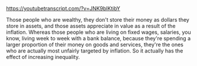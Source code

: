 https://youtubetranscript.com/?v=JNK9blKtibY

 Those people who are wealthy, they don't store their money as dollars they store in assets, and those assets appreciate in value as a result of the inflation. Whereas those people who are living on fixed wages, salaries, you know, living week to week with a bank balance, because they're spending a larger proportion of their money on goods and services, they're the ones who are actually most unfairly targeted by inflation. So it actually has the effect of increasing inequality.